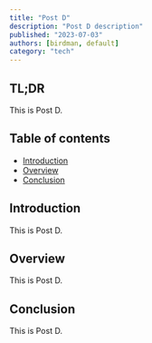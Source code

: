 ```yaml
---
title: "Post D"
description: "Post D description"
published: "2023-07-03"
authors: [birdman, default]
category: "tech"
---
```


## TL;DR

This is Post D.

## Table of contents

- [Introduction](#introduction)
- [Overview](#overview)
- [Conclusion](#conclusion)

## Introduction

This is Post D.

## Overview

This is Post D.

## Conclusion

This is Post D.
